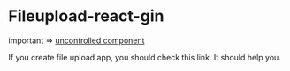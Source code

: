 # Fileupload-react-gin
important => <a href="https://ja.reactjs.org/docs/uncontrolled-components.html#the-file-input-tag:~:text=%E3%83%95%E3%82%A1%E3%82%A4%E3%83%AB-,input,-%E3%82%BF%E3%82%B0">uncontrolled component</a>
<p>
If you create file upload app, you should check this link.
It should help you.
</p>
